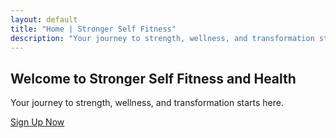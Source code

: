 ```yaml
---
layout: default
title: "Home | Stronger Self Fitness"
description: "Your journey to strength, wellness, and transformation starts here."
---
```


<!-- Hero Section -->
<section class="hero d-flex align-items-center text-center text-white" style="background: url('{{ '/assets/images/hero-bg.jpg' | relative_url }}') no-repeat center center/cover; height:100vh;">
  <div class="container">
    <h1>Welcome to Stronger Self Fitness and Health</h1>
    <p>Your journey to strength, wellness, and transformation starts here.</p>
    <a href="#contact" class="btn btn-danger mt-3">Sign Up Now</a>
  </div>
</section>

<!-- Videos Section -->
<section class="py-5 text-center">
  <div class="container">
    <h2>Are you ready for the Wellness Experience?</h2>
    <p class="mb-4">We don’t just train bodies — we transform lives through mindset, discipline, and health.</p>
    <div class="row">
      <div class="col-md-6 mb-4">
        <video controls width="100%">
          <source src="{{ '/assets/videos/video1.mp4' | relative_url }}" type="video/mp4">
        </video>
      </div>
      <div class="col-md-6 mb-4">
        <video controls width="100%">
          <source src="{{ '/assets/videos/video2.mp4' | relative_url }}" type="video/mp4">
        </video>
      </div>
    </div>
  </div>
</section>

<!-- Gym Images Section -->
<section class="py-5">
  <div class="container">
    <div class="row g-3">
      <div class="col-md-4 position-relative">
        <img src="{{ '/assets/images/gym1.jpg' | relative_url }}" class="img-fluid" alt="Gym Floors">
        <h4 class="position-absolute top-50 start-50 translate-middle text-white">Gym Floors</h4>
      </div>
      <div class="col-md-4 position-relative">
        <img src="{{ '/assets/images/gym2.jpg' | relative_url }}" class="img-fluid" alt="Weights">
        <h4 class="position-absolute top-50 start-50 translate-middle text-white">Weights</h4>
      </div>
      <div class="col-md-4 position-relative">
        <img src="{{ '/assets/images/gym3.jpg' | relative_url }}" class="img-fluid" alt="Cardio">
        <h4 class="position-absolute top-50 start-50 translate-middle text-white">Cardio</h4>
      </div>
    </div>
  </div>
</section>

<!-- Services Section -->
<section id="services" class="py-5 bg-light text-center">
  <div class="container">
    <h2 class="mb-4">Our Services</h2>
    <div class="row">
      <div class="col-md-4 mb-4">
        <img src="{{ '/assets/images/service1.jpg' | relative_url }}" class="img-fluid mb-3" alt="Personal Training">
        <h4>Personal Training</h4>
        <p>One-on-one customized sessions tailored to your goals.</p>
      </div>
      <div class="col-md-4 mb-4">
        <img src="{{ '/assets/images/service2.jpg' | relative_url }}" class="img-fluid mb-3" alt="Group Classes">
        <h4>Group Classes</h4>
        <p>High-energy sessions designed to keep you motivated.</p>
      </div>
      <div class="col-md-4 mb-4">
        <img src="{{ '/assets/images/service3.jpg' | relative_url }}" class="img-fluid mb-3" alt="Nutrition Coaching">
        <h4>Nutrition Coaching</h4>
        <p>Holistic guidance on eating habits that fuel transformation.</p>
      </div>
    </div>
  </div>
</section>

<!-- Stats Section -->
<section id="stats" class="py-5 bg-danger text-white text-center">
  <div class="container">
    <div class="row">
      <div class="col-md-3">
        <h3 class="counter" data-target="200">0</h3>
        <p>Members Trained</p>
      </div>
      <div class="col-md-3">
        <h3 class="counter" data-target="500">0</h3>
        <p>Kilos Lost</p>
      </div>
      <div class="col-md-3">
        <h3 class="counter" data-target="50">0</h3>
        <p>Programs Completed</p>
      </div>
      <div class="col-md-3">
        <h3 class="counter" data-target="150">0</h3>
        <p>Happy Clients</p>
      </div>
    </div>
  </div>
</section>

<!-- Classes Section -->
<section id="classes" class="py-5">
  <div class="container">
    <h2 class="mb-4">Our Classes</h2>
    <div class="row align-items-center">
      <div class="col-md-6">
        <p>Our group classes are designed for all fitness levels, focusing on strength, endurance, and fun.</p>
        <p>Whether it’s high-intensity interval training or calming wellness classes, we have something for everyone.</p>
      </div>
      <div class="col-md-6">
        <img src="{{ '/assets/images/gym4.jpg' | relative_url }}" class="img-fluid" alt="Classes">
      </div>
    </div>
  </div>
</section>

<!-- Equipment Section -->
<section class="py-5 text-center bg-danger text-white">
  <div class="container">
    <h2 class="mb-5">We also have an amazing selection of cardio equipment</h2>
    <div class="row g-3">
      <div class="col-md-4"><img src="{{ '/assets/images/gym1.jpg' | relative_url }}" class="img-fluid hover-zoom" alt="Equipment"></div>
      <div class="col-md-4"><img src="{{ '/assets/images/gym2.jpg' | relative_url }}" class="img-fluid hover-zoom" alt="Equipment"></div>
      <div class="col-md-4"><img src="{{ '/assets/images/gym3.jpg' | relative_url }}" class="img-fluid hover-zoom" alt="Equipment"></div>
    </div>
  </div>
</section>

